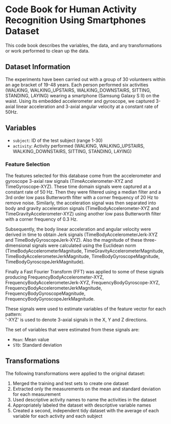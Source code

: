 # Code Book for Human Activity Recognition Using Smartphones Dataset

This code book describes the variables, the data, and any transformations or work performed to clean up the data.

## Dataset Information

The experiments have been carried out with a group of 30 volunteers within an age bracket of 19-48 years. Each person performed six activities (WALKING, WALKING_UPSTAIRS, WALKING_DOWNSTAIRS, SITTING, STANDING, LAYING) wearing a smartphone (Samsung Galaxy S II) on the waist. Using its embedded accelerometer and gyroscope, we captured 3-axial linear acceleration and 3-axial angular velocity at a constant rate of 50Hz.

## Variables

- `subject`: ID of the test subject (range 1-30)
- `activity`: Activity performed (WALKING, WALKING_UPSTAIRS, WALKING_DOWNSTAIRS, SITTING, STANDING, LAYING)

### Feature Selection 

The features selected for this database come from the accelerometer and gyroscope 3-axial raw signals (TimeAccelerometer-XYZ and TimeGyroscope-XYZ). These time domain signals were captured at a constant rate of 50 Hz. Then they were filtered using a median filter and a 3rd order low pass Butterworth filter with a corner frequency of 20 Hz to remove noise. Similarly, the acceleration signal was then separated into body and gravity acceleration signals (TimeBodyAccelerometer-XYZ and TimeGravityAccelerometer-XYZ) using another low pass Butterworth filter with a corner frequency of 0.3 Hz. 

Subsequently, the body linear acceleration and angular velocity were derived in time to obtain Jerk signals (TimeBodyAccelerometerJerk-XYZ and TimeBodyGyroscopeJerk-XYZ). Also the magnitude of these three-dimensional signals were calculated using the Euclidean norm (TimeBodyAccelerometerMagnitude, TimeGravityAccelerometerMagnitude, TimeBodyAccelerometerJerkMagnitude, TimeBodyGyroscopeMagnitude, TimeBodyGyroscopeJerkMagnitude). 

Finally a Fast Fourier Transform (FFT) was applied to some of these signals producing FrequencyBodyAccelerometer-XYZ, FrequencyBodyAccelerometerJerk-XYZ, FrequencyBodyGyroscope-XYZ, FrequencyBodyAccelerometerJerkMagnitude, FrequencyBodyGyroscopeMagnitude, FrequencyBodyGyroscopeJerkMagnitude. 

These signals were used to estimate variables of the feature vector for each pattern:  
'-XYZ' is used to denote 3-axial signals in the X, Y and Z directions.

The set of variables that were estimated from these signals are: 

- `Mean`: Mean value
- `STD`: Standard deviation

## Transformations

The following transformations were applied to the original dataset:

1. Merged the training and test sets to create one dataset
2. Extracted only the measurements on the mean and standard deviation for each measurement
3. Used descriptive activity names to name the activities in the dataset
4. Appropriately labeled the dataset with descriptive variable names
5. Created a second, independent tidy dataset with the average of each variable for each activity and each subject
